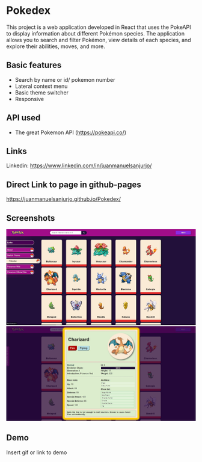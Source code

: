 
# Pokedex 

This project is a web application developed in React that uses the PokeAPI to display information about different Pokémon species. The application allows you to search and filter Pokémon, view details of each species, and explore their abilities, moves, and more.
## Basic features

- Search by name or id/ pokemon number
- Lateral context menu
- Basic theme switcher
- Responsive 


## API used

 - The great Pokemon API (https://pokeapi.co/)


## Links

Linkedin: https://www.linkedin.com/in/juanmanuelsanjurjo/


## Direct Link to page in github-pages

https://juanmanuelsanjurjo.github.io/Pokedex/

## Screenshots

![App Screenshot](https://github.com/JuanManuelSanjurjo/Pokedex/blob/main/poke1.jpg)
![App Screenshot](https://github.com/JuanManuelSanjurjo/Pokedex/blob/main/poke2.jpg)



## Demo

Insert gif or link to demo

